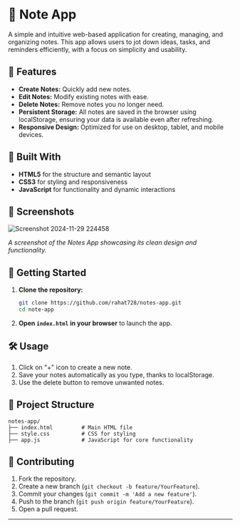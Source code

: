 # 📝 Note App

A simple and intuitive web-based application for creating, managing, and organizing notes. This app allows users to jot down ideas, tasks, and reminders efficiently, with a focus on simplicity and usability.

## 🚀 Features

- **Create Notes:** Quickly add new notes.  
- **Edit Notes:** Modify existing notes with ease.  
- **Delete Notes:** Remove notes you no longer need.  
- **Persistent Storage:** All notes are saved in the browser using localStorage, ensuring your data is available even after refreshing.  
- **Responsive Design:** Optimized for use on desktop, tablet, and mobile devices.

## 🎨 Built With

- **HTML5** for the structure and semantic layout  
- **CSS3** for styling and responsiveness  
- **JavaScript** for functionality and dynamic interactions  

## 📸 Screenshots

![Screenshot 2024-11-29 224458](https://github.com/user-attachments/assets/1ca5ffdd-fa47-4dbb-ba8c-0df8339e42b4)

_A screenshot of the Notes App showcasing its clean design and functionality._

## 🔧 Getting Started

1. **Clone the repository:**

   ```bash
   git clone https://github.com/rahat728/notes-app.git
   cd note-app
   ```

2. **Open `index.html` in your browser** to launch the app.

## 🛠 Usage

1. Click on "+" icon to create a new note.  
3. Save your notes automatically as you type, thanks to localStorage.  
4. Use the delete button to remove unwanted notes.

## 📂 Project Structure

```plaintext
notes-app/
├── index.html         # Main HTML file
├── style.css          # CSS for styling
├── app.js             # JavaScript for core functionality
```

## 🤝 Contributing

1. Fork the repository.  
2. Create a new branch (`git checkout -b feature/YourFeature`).  
3. Commit your changes (`git commit -m 'Add a new feature'`).  
4. Push to the branch (`git push origin feature/YourFeature`).  
5. Open a pull request.  
---

